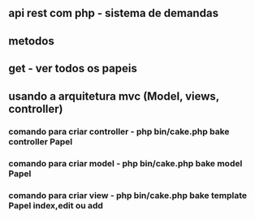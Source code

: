## api rest com php - sistema de demandas

## metodos
## get - ver todos os papeis


## usando a arquitetura mvc (Model, views, controller)

### comando para criar controller - php bin/cake.php bake controller Papel 
### comando para criar model - php bin/cake.php bake model Papel 
### comando para criar view - php bin/cake.php bake template Papel index,edit ou add 